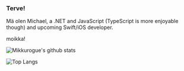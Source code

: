 ### Terve!

Mä olen Michael, a .NET and JavaScript (TypeScript is more enjoyable though) and upcoming Swift/iOS developer.

moikka!

![Mikkurogue's github stats](https://github-readme-stats.vercel.app/api?username=mikkurogue&theme=synthwave&show_icons=true)

![Top Langs](https://github-readme-stats.vercel.app/api/top-langs/?username=mikkurogue&layout=compact&theme=synthwave)

<!--
**Mikkelzu/mikkelzu** is a ✨ _special_ ✨ repository because its `README.md` (this file) appears on your GitHub profile.

Here are some ideas to get you started:

- 🔭 I’m currently working on ...
- 🌱 I’m currently learning ...
- 👯 I’m looking to collaborate on ...
- 🤔 I’m looking for help with ...
- 💬 Ask me about ...
- 📫 How to reach me: ...
- 😄 Pronouns: ...
- ⚡ Fun fact: ...
-->
